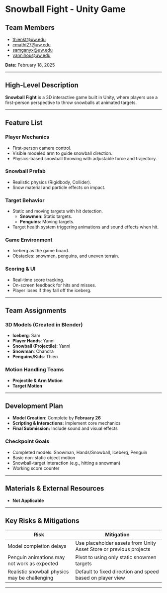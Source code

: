 # Snowball Fight - Unity Game

## Team Members
- thienkt@uw.edu
- cmathi27@uw.edu
- samganyx@uw.edu
- yannihou@uw.edu

**Date:** February 18, 2025

---

## High-Level Description
**Snowball Fight** is a 3D interactive game built in Unity, where players use a first-person perspective to throw snowballs at animated targets.

---

## Feature List

### Player Mechanics
- First-person camera control.
- Visible modeled arm to guide snowball direction.
- Physics-based snowball throwing with adjustable force and trajectory.

### Snowball Prefab
- Realistic physics (Rigidbody, Collider).
- Snow material and particle effects on impact.

### Target Behavior
- Static and moving targets with hit detection.
  - **Snowmen**: Static targets.
  - **Penguins**: Moving targets.
- Target health system triggering animations and sound effects when hit.

### Game Environment
- Iceberg as the game board.
- Obstacles: snowmen, penguins, and uneven terrain.

### Scoring & UI
- Real-time score tracking.
- On-screen feedback for hits and misses.
- Player loses if they fall off the iceberg.

---

## Team Assignments

### 3D Models (Created in Blender)
- **Iceberg**: Sam
- **Player Hands**: Yanni
- **Snowball (Projectile)**: Yanni
- **Snowman**: Chandra
- **Penguins/Kids**: Thien

### Motion Handling Teams
- **Projectile & Arm Motion**
- **Target Motion**

---

## Development Plan
- **Model Creation:** Complete by **February 26**
- **Scripting & Interactions:** Implement core mechanics
- **Final Submission:** Include sound and visual effects

### Checkpoint Goals
- Completed models: Snowman, Hands/Snowball, Iceberg, Penguin
- Basic non-static object motion
- Snowball-target interaction (e.g., hitting a snowman)
- Working score counter

---

## Materials & External Resources
- **Not Applicable**

---

## Key Risks & Mitigations

| **Risk** | **Mitigation** |
|----------|--------------|
| Model completion delays | Use placeholder assets from Unity Asset Store or previous projects |
| Penguin animations may not work as expected | Pivot to using only static snowmen targets |
| Realistic snowball physics may be challenging | Default to fixed direction and speed based on player view |

---
